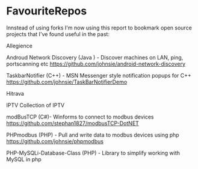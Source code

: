 # FavouriteRepos


Innstead of using forks I'm  now using this report to bookmark open source projects that I've found useful in the past:





Allegience


Androud  Network Discovery (Java ) - Discover machines on LAN, ping, portscanning etc 
https://github.com/johnsie/android-network-discovery


TaskbarNotifier (C++) - MSN Messenger style notification popups for C++
https://github.com/johnsie/TaskBarNotifierDemo


Hitrava


IPTV
Collection of IPTV

modBusTCP (C#)- Winforms to connect to modbus devices
https://github.com/stephan1827/modbusTCP-DotNET

PHPmodbus (PHP) - Pull and write data to modbus devices using php
https://github.com/johnsie/phpmodbus


PHP-MySQLi-Database-Class (PHP) - Library to simplify working with MySQL in php


